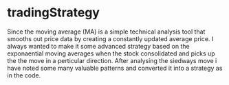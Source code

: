 # tradingStrategy
Since the moving average (MA) is a simple technical analysis tool that smooths out price data by creating a constantly updated average price.
I always wanted to make it some advanced strategy based on the exponaential moving averages when the stock consolidated and picks up the the move in a perticular direction.
After analysing the siedways move i have noted some many valuable patterns and converted it into a strategy as in the code. 
